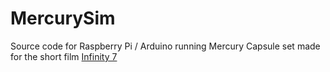 # MercurySim

Source code for Raspberry Pi / Arduino running Mercury Capsule set made for the short film [Infinity 7](https://www.infinity7movie.com/)
